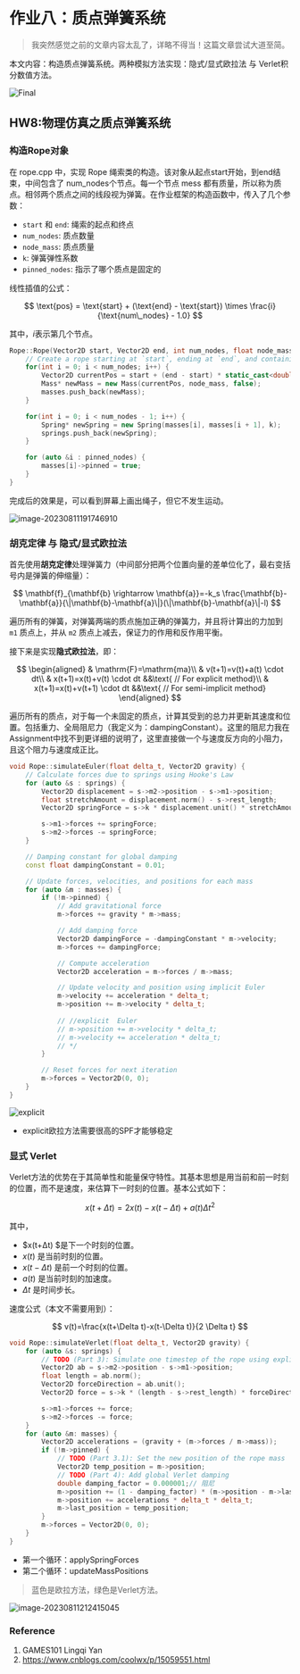# 作业八：质点弹簧系统

> 我突然感觉之前的文章内容太乱了，详略不得当！这篇文章尝试大道至简。

本文内容：构造质点弹簧系统。两种模拟方法实现：隐式/显式欧拉法 与 Verlet积分数值方法。

![Final](https://regz-1258735137.cos.ap-guangzhou.myqcloud.com/remo\_t/image-20230811213233100.png)

## HW8:物理仿真之质点弹簧系统

### 构造Rope对象

在 rope.cpp 中，实现 Rope 绳索类的构造。该对象从起点start开始，到end结束，中间包含了 num\_nodes个节点。每一个节点 mess 都有质量，所以称为质点。相邻两个质点之间的线段视为弹簧。在作业框架的构造函数中，传入了几个参数：

* `start` 和 `end`: 绳索的起点和终点
* `num_nodes`: 质点数量
* `node_mass`: 质点质量
* `k`: 弹簧弹性系数
* `pinned_nodes`: 指示了哪个质点是固定的

线性插值的公式：

$$
\text{pos} = \text{start} + (\text{end} - \text{start}) \times \frac{i}{\text{num\_nodes} - 1.0}
$$

其中，$i$表示第几个节点。

```c++
Rope::Rope(Vector2D start, Vector2D end, int num_nodes, float node_mass, float k, vector<int> pinned_nodes) {
    // Create a rope starting at `start`, ending at `end`, and containing `num_nodes` nodes.
    for(int i = 0; i < num_nodes; i++) {
        Vector2D currentPos = start + (end - start) * static_cast<double>(i) / (num_nodes - 1.0);
        Mass* newMass = new Mass(currentPos, node_mass, false);
        masses.push_back(newMass);
    }

    for(int i = 0; i < num_nodes - 1; i++) {
        Spring* newSpring = new Spring(masses[i], masses[i + 1], k);
        springs.push_back(newSpring);
    }

    for (auto &i : pinned_nodes) {
        masses[i]->pinned = true;
    }
}
```

完成后的效果是，可以看到屏幕上画出绳子，但它不发生运动。

![image-20230811191746910](https://regz-1258735137.cos.ap-guangzhou.myqcloud.com/remo\_t/image-20230811191746910-20230811213329568.png)

### 胡克定律 与 隐式/显式欧拉法

首先使用**胡克定律**处理弹簧力（中间部分把两个位置向量的差单位化了，最右变括号内是弹簧的伸缩量）：

$$
\mathbf{f}_{\mathbf{b} \rightarrow \mathbf{a}}=-k_s \frac{\mathbf{b}-\mathbf{a}}{\|\mathbf{b}-\mathbf{a}\|}(\|\mathbf{b}-\mathbf{a}\|-l)
$$

遍历所有的弹簧，对弹簧两端的质点施加正确的弹簧力，并且将计算出的力加到 `m1` 质点上，并从 `m2` 质点上减去，保证力的作用和反作用平衡。

接下来是实现**隐式欧拉法**，即：

$$
\begin{aligned} & \mathrm{F}=\mathrm{ma}\\ & v(t+1)=v(t)+a(t) \cdot dt\\ & x(t+1)=x(t)+v(t) \cdot dt &&\text{ // For explicit method}\\ & x(t+1)=x(t)+v(t+1) \cdot dt &&\text{ // For semi-implicit method} \end{aligned}
$$

遍历所有的质点，对于每一个未固定的质点，计算其受到的总力并更新其速度和位置。包括重力、全局阻尼力（我定义为：dampingConstant）。这里的阻尼力我在Assignment中找不到更详细的说明了，这里直接做一个与速度反方向的小阻力，且这个阻力与速度成正比。

```c++
void Rope::simulateEuler(float delta_t, Vector2D gravity) {
    // Calculate forces due to springs using Hooke's Law
    for (auto &s : springs) {
        Vector2D displacement = s->m2->position - s->m1->position;
        float stretchAmount = displacement.norm() - s->rest_length;
        Vector2D springForce = s->k * displacement.unit() * stretchAmount;

        s->m1->forces += springForce;
        s->m2->forces -= springForce;
    }

    // Damping constant for global damping
    const float dampingConstant = 0.01;

    // Update forces, velocities, and positions for each mass
    for (auto &m : masses) {
        if (!m->pinned) {
            // Add gravitational force
            m->forces += gravity * m->mass;

            // Add damping force
            Vector2D dampingForce = -dampingConstant * m->velocity;
            m->forces += dampingForce;

            // Compute acceleration
            Vector2D acceleration = m->forces / m->mass;

            // Update velocity and position using implicit Euler
            m->velocity += acceleration * delta_t;
            m->position += m->velocity * delta_t;
            
            // //explicit  Euler  
            // m->position += m->velocity * delta_t;
            // m->velocity += acceleration * delta_t;
            // */
        }

        // Reset forces for next iteration
        m->forces = Vector2D(0, 0);
    }
}
```

![explicit](https://regz-1258735137.cos.ap-guangzhou.myqcloud.com/remo\_t/image-20230811190800735.png)

* explicit欧拉方法需要很高的SPF才能够稳定

### 显式 Verlet

Verlet方法的优势在于其简单性和能量保守特性。其基本思想是用当前和前一时刻的位置，而不是速度，来估算下一时刻的位置。基本公式如下：

$$
x(t+Δt)=2x(t)−x(t−Δt)+a(t)Δt^2
$$

其中，

* $x(t+Δt) $是下一个时刻的位置。
* $x(t)$ 是当前时刻的位置。
* $x(t−Δt)$ 是前一个时刻的位置。
* $a(t)$ 是当前时刻的加速度。
* $Δt$ 是时间步长。

速度公式（本文不需要用到）：

$$
v(t)=\frac{x(t+\Delta t)-x(t-\Delta t)}{2 \Delta t}
$$

```c++
void Rope::simulateVerlet(float delta_t, Vector2D gravity) {
    for (auto &s: springs) {
        // TODO (Part 3): Simulate one timestep of the rope using explicit Verlet （solving constraints)
        Vector2D ab = s->m2->position - s->m1->position;
        float length = ab.norm();
        Vector2D forceDirection = ab.unit();
        Vector2D force = s->k * (length - s->rest_length) * forceDirection;

        s->m1->forces += force;
        s->m2->forces -= force;
    }
    for (auto &m: masses) {
        Vector2D accelerations = (gravity + (m->forces / m->mass));
        if (!m->pinned) {
            // TODO (Part 3.1): Set the new position of the rope mass
            Vector2D temp_position = m->position;
            // TODO (Part 4): Add global Verlet damping
            double damping_factor = 0.000001;// 阻尼
            m->position += (1 - damping_factor) * (m->position - m->last_position);
            m->position += accelerations * delta_t * delta_t;
            m->last_position = temp_position;
        }
        m->forces = Vector2D(0, 0);
    }
}
```

* 第一个循环：applySpringForces
* 第二个循环：updateMassPositions

> 蓝色是欧拉方法，绿色是Verlet方法。

![image-20230811212415045](https://regz-1258735137.cos.ap-guangzhou.myqcloud.com/remo\_t/image-20230811212415045-20230811213329446.png)

### Reference

1. GAMES101 Lingqi Yan
2. https://www.cnblogs.com/coolwx/p/15059551.html
